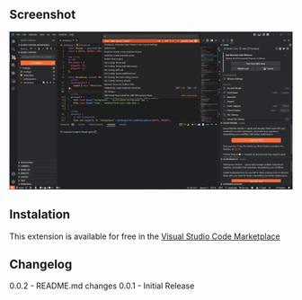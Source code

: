 ## Screenshot

![Screenshot](img.png)

## Instalation

This extension is available for free in the [Visual Studio Code Marketplace](https://marketplace.visualstudio.com/items?itemName=quzma.orangefox)

## Changelog

0.0.2 - README.md changes
0.0.1 - Initial Release
